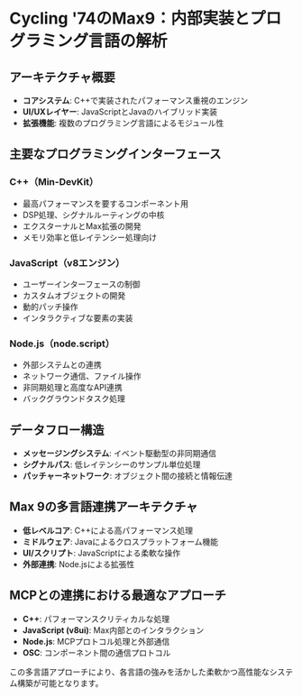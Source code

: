 # Cycling '74のMax9：内部実装とプログラミング言語の解析

## アーキテクチャ概要

- **コアシステム**: C++で実装されたパフォーマンス重視のエンジン
- **UI/UXレイヤー**: JavaScriptとJavaのハイブリッド実装
- **拡張機能**: 複数のプログラミング言語によるモジュール性

## 主要なプログラミングインターフェース

### C++（Min-DevKit）
- 最高パフォーマンスを要するコンポーネント用
- DSP処理、シグナルルーティングの中核
- エクスターナルとMax拡張の開発
- メモリ効率と低レイテンシー処理向け

### JavaScript（v8エンジン）
- ユーザーインターフェースの制御
- カスタムオブジェクトの開発
- 動的パッチ操作
- インタラクティブな要素の実装

### Node.js（node.script）
- 外部システムとの連携
- ネットワーク通信、ファイル操作
- 非同期処理と高度なAPI連携
- バックグラウンドタスク処理

## データフロー構造

- **メッセージングシステム**: イベント駆動型の非同期通信
- **シグナルパス**: 低レイテンシーのサンプル単位処理
- **パッチャーネットワーク**: オブジェクト間の接続と情報伝達

## Max 9の多言語連携アーキテクチャ

- **低レベルコア**: C++による高パフォーマンス処理
- **ミドルウェア**: Javaによるクロスプラットフォーム機能
- **UI/スクリプト**: JavaScriptによる柔軟な操作
- **外部連携**: Node.jsによる拡張性

## MCPとの連携における最適なアプローチ

- **C++**: パフォーマンスクリティカルな処理
- **JavaScript (v8ui)**: Max内部とのインタラクション
- **Node.js**: MCPプロトコル処理と外部通信
- **OSC**: コンポーネント間の通信プロトコル

この多言語アプローチにより、各言語の強みを活かした柔軟かつ高性能なシステム構築が可能となります。
